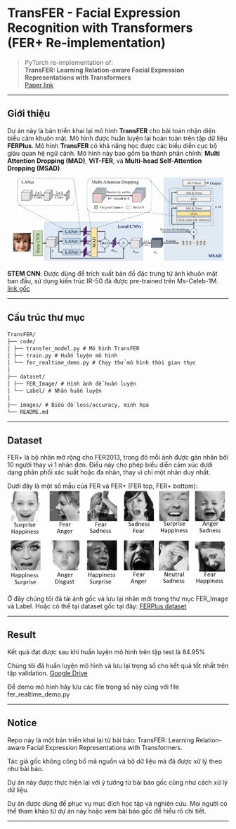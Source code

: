 ﻿# TransFER - Facial Expression Recognition with Transformers (FER+ Re-implementation)

> PyTorch re-implementation of:  
> **TransFER: Learning Relation-aware Facial Expression Representations with Transformers**  
> [Paper link](https://arxiv.org/pdf/2108.11116)

---

## Giới thiệu

Dự án này là bản triển khai lại mô hình **TransFER** cho bài toán nhận diện biểu cảm khuôn mặt. Mô hình được huấn luyện lại hoàn toàn trên tập dữ liệu **FERPlus**. Mô hình **TransFER** có khả năng học được các biểu diễn cục bộ giàu quan hệ ngữ cảnh. Mô hình này bao gồm ba thành phần chính: **Multi Attention Dropping (MAD)**, **ViT-FER**, và **Multi-head Self-Attention Dropping (MSAD)**.
![Kiến trúc mô hình](images/transfer_architecture.png)

**STEM CNN**: Được dùng để trích xuất bản đồ đặc trưng từ ảnh khuôn mặt ban đầu, sử dụng kiến trúc IR-50 đã được pre-trained trên Ms-Celeb-1M. [link gốc](https://drive.google.com/drive/folders/1omzvXV_djVIW2A7I09DWMe9JR-9o_MYh)

---

## Cấu trúc thư mục

```
TransFER/
├── code/
│ ├── transfer_model.py # Mô hình TransFER
│ ├── train.py # Huấn luyện mô hình
│ └── fer_realtime_demo.py # Chạy thử mô hình thời gian thực
│
├── dataset/
│ ├── FER_Image/ # Hình ảnh để huấn luyện
│ └── Label/ # Nhãn huấn luyện
│
├── images/ # Biểu đồ loss/accuracy, minh họa
└── README.md
```

---

## Dataset

FER+ là bộ nhãn mở rộng cho FER2013, trong đó mỗi ảnh được gán nhãn bởi 10 người thay vì 1 nhãn đơn. Điều này cho phép biểu diễn cảm xúc dưới dạng phân phối xác suất hoặc đa nhãn, thay vì chỉ một nhãn duy nhất.

Dưới đây là một số mẫu của FER và FER+ (FER top, FER+ bottom):
![FERvsFER+](images/FER+vsFER.png)

Ở đây chúng tôi đã tải ảnh gốc và lưu lại nhãn mới trong thư mục FER_Image và Label. Hoặc có thể tại dataset gốc tại đây: [FERPlus dataset](https://github.com/microsoft/FERPlus/tree/master)

---

## Result

Kết quả đạt được sau khi huấn luyện mô hình trên tập test là 84.95%

Chúng tôi đã huấn luyện mô hình và lưu lại trọng số cho kết quả tốt nhất trên tập validation. [Google Drive](https://drive.google.com/drive/u/4/folders/1DuqNhhV9suTmlCnYC9a5fAZ2cR_1NVNy)

Để demo mô hình hãy lưu các file trọng số này cùng với file fer_realtime_demo.py

---

## Notice

Repo này là một bản triển khai lại từ bài báo:
TransFER: Learning Relation-aware Facial Expression Representations with Transformers.

Tác giả gốc không công bố mã nguồn và bộ dữ liệu mà đã được xử lý theo như bài báo.

Dự án này được thực hiện lại với ý tưởng từ bài báo gốc cũng như cách xử lý dữ liệu.

Dự án được dùng để phục vụ mục đích học tập và nghiên cứu. Mọi người có thể tham khảo từ dự án này hoặc xem bài báo gốc để hiểu rõ chi tiết.

---
